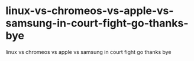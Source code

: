 # linux-vs-chromeos-vs-apple-vs-samsung-in-court-fight-go-thanks-bye
linux vs chromeos vs apple vs samsung in court fight go thanks bye
